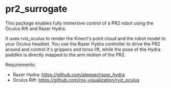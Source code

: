 pr2_surrogate
=============

This package enables fully immersive control of a PR2 robot using the Oculus Rift and Razer Hydra.

It uses rviz_oculus to render the Kinect's point cloud and the robot model to your Oculus headset.
You use the Razer Hydra controller to drive the PR2 around and control it's grippers and torso lift,
while the pose of the Hydra paddles is directly mapped to the arm motion of the PR2.

Requirements:
 - Razer Hydra: https://github.com/aleeper/razer_hydra
 - Oculus Rift: https://github.com/ros-visualization/rviz_oculus
